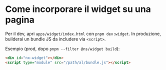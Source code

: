 # Come incorporare il widget su una pagina

Per il dev, apri `apps/widget/index.html` con `pnpm dev:widget`.
In produzione, builderai un bundle JS da includere via `<script>`.

Esempio (prod, dopo `pnpm --filter @ns/widget build`):
```html
<div id="nx-widget"></div>
<script type="module" src="/path/al/bundle.js"></script>
```
